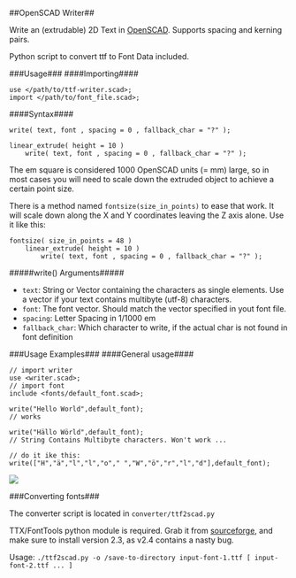 ##OpenSCAD Writer##

Write an (extrudable) 2D Text in [OpenSCAD](http://www.openscad.org/).
Supports spacing and kerning pairs.

Python script to convert ttf to Font Data included.

###Usage###
####Importing####
```
use </path/to/ttf-writer.scad>;
import </path/to/font_file.scad>;
```

####Syntax####
```
write( text, font , spacing = 0 , fallback_char = "?" );
```

```
linear_extrude( height = 10 )
	write( text, font , spacing = 0 , fallback_char = "?" );
```

The em square is considered 1000 OpenSCAD units (= mm) large, so in most cases you will 
need to scale down the extruded object to achieve a certain point size.

There is a method named `fontsize(size_in_points)` to ease that work. It will scale down 
along the X and Y coordinates leaving the Z axis alone.
Use it like this:

```
fontsize( size_in_points = 48 )
	linear_extrude( height = 10 )
		write( text, font , spacing = 0 , fallback_char = "?" );
```


#####write() Arguments#####
- `text`: String or Vector containing the characters as single elements. Use a vector if your text contains multibyte (utf-8) characters.
- `font`: The font vector. Should match the vector specified in yout font file.
- `spacing`: Letter Spacing in 1/1000 em
- `fallback_char`: Which character to write, if the actual char is not found in font definition

###Usage Examples###
####General usage####
```
// import writer
use <writer.scad>;
// import font
include <fonts/default_font.scad>;

write("Hello World",default_font);
// works

write("Hällo Wörld",default_font);
// String Contains Multibyte characters. Won't work ...

// do it ike this:
write(["H","ä","l","l","o"," ","W","ö","r","l","d"],default_font);

```
![](examples/hello-world.png)

###Converting fonts###

The converter script is located in `converter/ttf2scad.py`

TTX/FontTools python module is required. Grab it from 
[sourceforge](http://sourceforge.net/projects/fonttools/files/2.3/), and make sure to 
install version 2.3, as v2.4 contains a nasty bug.

Usage: `./ttf2scad.py -o /save-to-directory input-font-1.ttf [ input-font-2.ttf ... ]`

